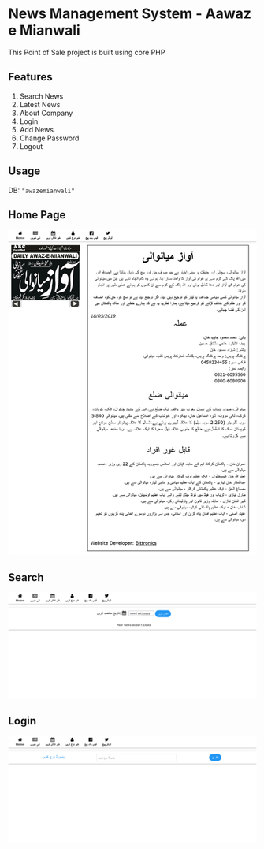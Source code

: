 # News Management System - Aawaz e Mianwali

This Point of Sale project is built using core PHP

## Features
 1. Search News
 2. Latest News
 3. About Company
 4. Login
 5. Add News
 6. Change Password
 7. Logout

## Usage

DB: ```"awazemianwali"```

## Home Page
![Screenshot](index.png?raw=true "Index - About Comapny")


## Search
![Screenshot](search.png?raw=true "Search News")


## Login
![Screenshot](login.png?raw=true "Login")
